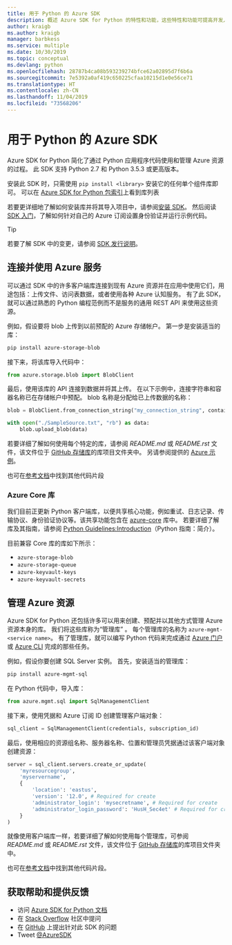 ```yaml
---
title: 用于 Python 的 Azure SDK
description: 概述 Azure SDK for Python 的特性和功能，这些特性和功能可提高开发人员使用 Azure 服务时的工作效率。
author: kraigb
ms.author: kraigb
manager: barbkess
ms.service: multiple
ms.date: 10/30/2019
ms.topic: conceptual
ms.devlang: python
ms.openlocfilehash: 28787b4ca08b593239274bfce62a02895d7f6b6a
ms.sourcegitcommit: 7e5392a0af419c650225cfaa10215d1e0e56ce71
ms.translationtype: HT
ms.contentlocale: zh-CN
ms.lasthandoff: 11/04/2019
ms.locfileid: "73568206"
---
```

# <a name="azure-sdk-for-python"></a>用于 Python 的 Azure SDK

Azure SDK for Python 简化了通过 Python 应用程序代码使用和管理 Azure 资源的过程。 此 SDK 支持 Python 2.7 和 Python 3.5.3 或更高版本。

安装此 SDK 时，只需使用 `pip install <library>` 安装它的任何单个组件库即可。 可以在 [Azure SDK for Python 包索引](https://github.com/Azure/azure-sdk-for-python/blob/master/packages.md)上看到库列表

若要更详细地了解如何安装库并将其导入项目中，请参阅[安装 SDK](python-sdk-azure-install.md)。 然后阅读 [SDK 入门](python-sdk-azure-get-started.yml)，了解如何针对自己的 Azure 订阅设置身份验证并运行示例代码。

> [!TIP]
> 若要了解 SDK 中的变更，请参阅 [SDK 发行说明](https://azure.github.io/azure-sdk/)。

## <a name="connect-and-use-azure-services"></a>连接并使用 Azure 服务

 可以通过 SDK 中的许多客户端库连接到现有 Azure 资源并在应用中使用它们，用途包括：上传文件、访问表数据，或者使用各种 Azure 认知服务。 有了此 SDK，就可以通过熟悉的 Python 编程范例而不是服务的通用 REST API 来使用这些资源。

例如，假设要将 blob 上传到以前预配的 Azure 存储帐户。 第一步是安装适当的库：

```bash
pip install azure-storage-blob
```

接下来，将该库导入代码中：

```python
from azure.storage.blob import BlobClient
```

最后，使用该库的 API 连接到数据并将其上传。 在以下示例中，连接字符串和容器名称已在存储帐户中预配。 blob 名称是分配给已上传数据的名称：

```python
blob = BlobClient.from_connection_string("my_connection_string", container="mycontainer", blob="my_blob")

with open("./SampleSource.txt", "rb") as data:
    blob.upload_blob(data)
```

若要详细了解如何使用每个特定的库，请参阅 *README.md* 或 *README.rst* 文件，该文件位于 [GitHub 存储库](https://github.com/Azure/azure-sdk-for-python/tree/master/sdk)的库项目文件夹中。 另请参阅提供的 [Azure 示例](https://docs.microsoft.com/samples/browse/?languages=python)。

也可在[参考文档](/python/api?view=azure-python)中找到其他代码片段

### <a name="the-azure-core-library"></a>Azure Core 库

我们目前正更新 Python 客户端库，以便共享核心功能，例如重试、日志记录、传输协议、身份验证协议等。该共享功能包含在 [azure-core](https://github.com/Azure/azure-sdk-for-python/tree/master/sdk/core/azure-core) 库中。 若要详细了解库及其指南，请参阅 [Python Guidelines:Introduction](https://azure.github.io/azure-sdk/python_introduction.html)（Python 指南：简介）。

目前兼容 Core 库的库如下所示：

- `azure-storage-blob`
- `azure-storage-queue`
- `azure-keyvault-keys`
- `azure-keyvault-secrets`

## <a name="manage-azure-resources"></a>管理 Azure 资源

Azure SDK for Python 还包括许多可以用来创建、预配并以其他方式管理 Azure 资源本身的库。 我们将这些库称为“管理库”  。 每个管理库的名称为 `azure-mgmt-<service name>`。 有了管理库，就可以编写 Python 代码来完成通过 [Azure 门户](https://portal.azure.com)或 [Azure CLI](https://docs.microsoft.com/cli/azure/install-azure-cli) 完成的那些任务。

例如，假设你要创建 SQL Server 实例。 首先，安装适当的管理库：

```bash
pip install azure-mgmt-sql
```

在 Python 代码中，导入库：

```python
from azure.mgmt.sql import SqlManagementClient

```

接下来，使用凭据和 Azure 订阅 ID 创建管理客户端对象：

```python
sql_client = SqlManagementClient(credentials, subscription_id)
```

最后，使用相应的资源组名称、服务器名称、位置和管理员凭据通过该客户端对象创建资源：

```python
server = sql_client.servers.create_or_update(
    'myresourcegroup',
    'myservername',
    {
        'location': 'eastus',
        'version': '12.0', # Required for create
        'administrator_login': 'mysecretname', # Required for create
        'administrator_login_password': 'HusH_Sec4et' # Required for create
    }
)
```

就像使用客户端库一样，若要详细了解如何使用每个管理库，可参阅 *README.md* 或 *README.rst* 文件，该文件位于 [GitHub 存储库](https://github.com/Azure/azure-sdk-for-python/tree/master/sdk)的库项目文件夹中。

也可在[参考文档](/python/api?view=azure-python)中找到其他代码片段。 

## <a name="get-help-and-give-feedback"></a>获取帮助和提供反馈

- 访问 [Azure SDK for Python 文档](https://aka.ms/python-docs)
- 在 [Stack Overflow](https://stackoverflow.com/questions/tagged/azure-sdk-python) 社区中提问
- 在 [GitHub](https://github.com/Azure/azure-sdk-for-python/issues) 上提出针对此 SDK 的问题
- Tweet [@AzureSDK](https://twitter.com/AzureSdk/)
